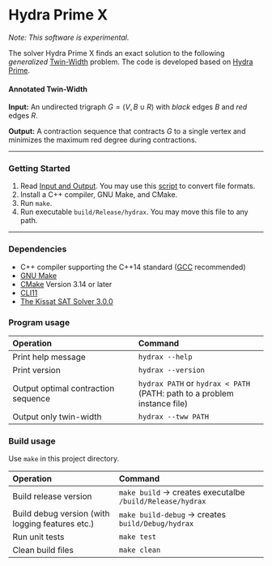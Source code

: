 # Hydra Prime X

*Note: This software is experimental.*

The solver Hydra Prime X finds an exact solution to the following *generalized* [Twin-Width](https://en.wikipedia.org/wiki/Twin-width) problem.
The code is developed based on [Hydra Prime](https://github.com/TheoryInPractice/hydraprime).

#### Annotated Twin-Width

**Input:** An undirected trigraph $G=(V,B \cup R)$ with *black* edges $B$ and *red* edges $R$.

**Output:** A contraction sequence that contracts $G$ to a single vertex and minimizes the maximum red degree during contractions.

----

### Getting Started

1. Read [Input and Output](https://github.com/mogproject/hydraprimex/wiki/Input-and-Output). You may use this [script](https://github.com/mogproject/hydraprimex/blob/main/scripts/create_trigraph.py) to convert file formats.
1. Install a C++ compiler, GNU Make, and CMake.
1. Run `make`.
1. Run executable `build/Release/hydrax`. You may move this file to any path.

----

### Dependencies

- C++ compiler supporting the C++14 standard ([GCC](https://gcc.gnu.org/) recommended)
- [GNU Make](https://www.gnu.org/software/make/)
- [CMake](https://cmake.org/) Version 3.14 or later
- [CLI11](https://github.com/CLIUtils/CLI11)
- [The Kissat SAT Solver 3.0.0](https://github.com/arminbiere/kissat)

### Program usage

| Operation | Command |
|:---|:---|
|Print help message | `hydrax --help`|
|Print version | `hydrax --version`|
|Output optimal contraction sequence | `hydrax PATH` or `hydrax < PATH` <br>(PATH: path to a problem instance file)|
|Output only twin-width | `hydrax --tww PATH` |

### Build usage

Use `make` in this project directory.

| Operation | Command |
|:---|:---|
|Build release version | `make build` $\to$ creates executalbe `/build/Release/hydrax`|
|Build debug version (with logging features etc.) | `make build-debug` $\to$ creates `build/Debug/hydrax`|
|Run unit tests | `make test` |
|Clean build files | `make clean` |
